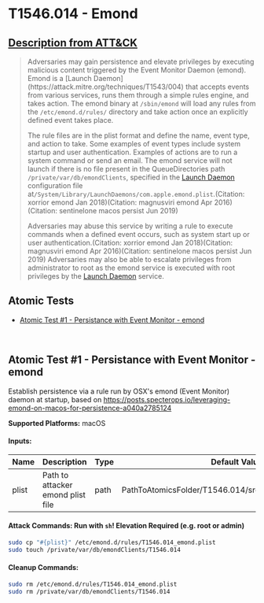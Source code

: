 # T1546.014 - Emond
## [Description from ATT&CK](https://attack.mitre.org/techniques/T1546/014)
<blockquote>Adversaries may gain persistence and elevate privileges by executing malicious content triggered by the Event Monitor Daemon (emond). Emond is a [Launch Daemon](https://attack.mitre.org/techniques/T1543/004) that accepts events from various services, runs them through a simple rules engine, and takes action. The emond binary at <code>/sbin/emond</code> will load any rules from the <code>/etc/emond.d/rules/</code> directory and take action once an explicitly defined event takes place.

The rule files are in the plist format and define the name, event type, and action to take. Some examples of event types include system startup and user authentication. Examples of actions are to run a system command or send an email. The emond service will not launch if there is no file present in the QueueDirectories path <code>/private/var/db/emondClients</code>, specified in the [Launch Daemon](https://attack.mitre.org/techniques/T1543/004) configuration file at<code>/System/Library/LaunchDaemons/com.apple.emond.plist</code>.(Citation: xorrior emond Jan 2018)(Citation: magnusviri emond Apr 2016)(Citation: sentinelone macos persist Jun 2019)

Adversaries may abuse this service by writing a rule to execute commands when a defined event occurs, such as system start up or user authentication.(Citation: xorrior emond Jan 2018)(Citation: magnusviri emond Apr 2016)(Citation: sentinelone macos persist Jun 2019) Adversaries may also be able to escalate privileges from administrator to root as the emond service is executed with root privileges by the [Launch Daemon](https://attack.mitre.org/techniques/T1543/004) service.</blockquote>

## Atomic Tests

- [Atomic Test #1 - Persistance with Event Monitor - emond](#atomic-test-1---persistance-with-event-monitor---emond)


<br/>

## Atomic Test #1 - Persistance with Event Monitor - emond
Establish persistence via a rule run by OSX's emond (Event Monitor) daemon at startup, based on https://posts.specterops.io/leveraging-emond-on-macos-for-persistence-a040a2785124

**Supported Platforms:** macOS




#### Inputs:
| Name | Description | Type | Default Value | 
|------|-------------|------|---------------|
| plist | Path to attacker emond plist file | path | PathToAtomicsFolder/T1546.014/src/T1546.014_emond.plist|


#### Attack Commands: Run with `sh`!  Elevation Required (e.g. root or admin) 


```sh
sudo cp "#{plist}" /etc/emond.d/rules/T1546.014_emond.plist
sudo touch /private/var/db/emondClients/T1546.014
```

#### Cleanup Commands:
```sh
sudo rm /etc/emond.d/rules/T1546.014_emond.plist
sudo rm /private/var/db/emondClients/T1546.014
```





<br/>
